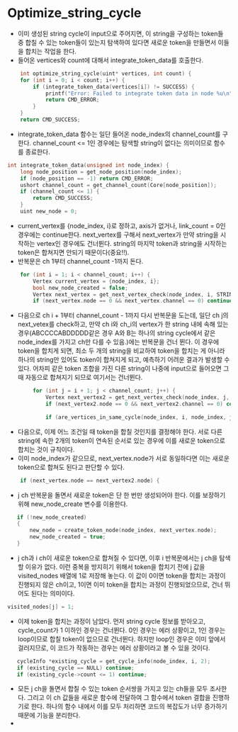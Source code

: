 # Optimize_string_cycle
- 이미 생성된 string cycle이 input으로 주어지면, 이 string을 구성하는 token들 중 합칠 수 있는 token들이 있는지 탐색하여 있다면 새로운 token을 만들면서 이들을 합치는 작업을 한다.
- 들어온 vertices와 count에 대해서 integrate_token_data를 호출한다. 
```c
    int optimize_string_cycle(uint* vertices, int count) {
    for (int i = 0; i < count; i++) {
        if (integrate_token_data(vertices[i]) != SUCCESS) {
            printf("Error: Failed to integrate token data in node %u\n", vertices[i]);
            return CMD_ERROR;
        }
    }
    return CMD_SUCCESS;
```
- integrate_token_data 함수는 일단 들어온 node_index의 channel_count를 구한다. channel_count <= 1인 경우에는 탐색할 string이 없다는 의미이므로 함수를 종료한다. 
```c
int integrate_token_data(unsigned int node_index) {
    long node_position = get_node_position(node_index);
    if (node_position == -1) return CMD_ERROR;
    ushort channel_count = get_channel_count(Core[node_position]);
    if (channel_count <= 1) {
        return CMD_SUCCESS;
    }
    uint new_node = 0;
```
- current_vertex를 {node_index, i}로 정하고, axis가 없거나, link_count = 0인 경우에는 continue한다. next_vertex를 구해서 next_vertex가 만약 string을 시작하는 vertex인 경우에도 건너뛴다. string의 마지막 token과 string을 시작하는 token은 합쳐지면 안되기 때문이다(중요!!). 
- 반복문은 ch 1부터 channel_count -1까지 돈다.
```c
    for (int i = 1; i < channel_count; i++) {
        Vertex current_vertex = {node_index, i};
        bool new_node_created = false;
        Vertex next_vertex = get_next_vertex_check(node_index, i, STRING_AXIS);
        if (next_vertex.node == 0 && next_vertex.channel == 0) continue;
```
- 다음으로 ch i + 1부터 channel_count - 1까지 다시 반복문을 도는데, 일단 ch j의 next_vetex를 check하고, 만약 ch i와 ch_i의 vertex가 한 string 내에 속해 있는 경우(ABCCCCABDDDDD같은 경우 A와 B는 하나의 string cycle에서 같은 node_index를 가지고 ch만 다를 수 있음.)에는 반복문을 건너 뛴다. 이 경우에 token을 합치게 되면, 최소 두 개의 string을 비교하여 token을 합치는 게 아니라 하나의 string만 있어도 token이 합쳐지게 되고, 예측하기 어려운 결과가 발생할 수 있다. 어차피 같은 token 조합을 가진 다른 string이 나중에 input으로 들어오면 그 때 자동으로 합쳐지기 되므로 여기서는 건너뛴다.
```c
        for (int j = i + 1; j < channel_count; j++) {
            Vertex next_vertex2 = get_next_vertex_check(node_index, j, STRING_AXIS);
            if (next_vertex2.node == 0 && next_vertex2.channel == 0) continue;
  
            if (are_vertices_in_same_cycle(node_index, i, node_index, j, STRING_AXIS)) continue;
```
- 다음으로, 이제 어느 조건일 때 token을 합칠 것인지를 결정해야 한다. 서로 다른 string에 속한 2개의 token이 연속된 순서로 있는 경우에 이를 새로운 token으로 합치는 것이 규칙이다. 
- 이미 node_index가 같으므로, next_vertex.node가 서로 동일하다면 이는 새로운 token으로 합쳐도 된다고 판단할 수 있다. 
```c
    if (next_vertex.node == next_vertex2.node) {
```
- j ch 반복문을 돌면서 새로운 token은 단 한 번만 생성되어야 한다. 이를 보장하기 위해 new_node_create 변수를 이용한다. 
```c
   if (!new_node_created)
   {
       new_node = create_token_node(node_index, next_vertex.node);
       new_node_created = true;
   }
```
- j ch과 i ch이 새로운 token으로 합쳐질 수 있다면, 이후 i 반복문에서는 j ch을 탐색할 이유가 없다. 이런 중복을 방지히기 위해서 token을 합치기 전에 j 값을 visited_nodes 배열에 1로 저장해 놓는다. 이 값이 0이면 token을 합치는 과정이 진행되지 않은 ch이고, 1이면 이미 token을 합치는 과정이 진행되었으므로, 건너 뛰어도 된다는 의미이다. 
```c
visited_nodes[j] = 1;
```
- 이제 token을 합치는 과정이 남았다. 먼저 string cycle 정보를 받아오고, cycle_count가 1 이하인 경우는 건너뛴다. 0인 경우는 에러 상황이고, 1인 경우는 loop이므로 합칠 token이 없으므로 건너뛴다. 하지만 loop인 경우은 이미 앞에서 걸러지므로, 이 코드가 작동하는 경우는 에러 상황이라고 볼 수 있을 것이다.
```c
   cycleInfo *existing_cycle = get_cycle_info(node_index, i, 2);
   if (existing_cycle == NULL) continue;
   if (existing_cycle->count <= 1) continue;
```
- 모든 j ch을 돌면서 합칠 수 있는 token 순서쌍을 가지고 있는 ch들을 모두 조사한다. 그리고 이 ch 값들을 새로운 함수에 전달하여 그 함수에서 token 결합을 진행하기로 한다. 하나의 함수 내에서 이를 모두 처리하면 코드의 복잡도가 너무 증가하기 때문에 기능을 분리한다. 
- 